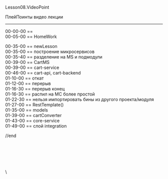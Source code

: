 ﻿
Lesson08.VideoPoint  

ПлейПоинты видео лекции  

---
00-00-00 ==   
00-05-00 == HomeWork   

00-35-00 == newLesson  
00-35-00 == построение микросервисов  
00-35-40 == разделение на MS и подмодули  
00-39-00 == CartMS  
00-39-00 == cart-service  
00-46-00 == cart-api, cart-backend  
01-10-00 == откат    
01-12-00 == перерыв    
01-16-30 == перерыв конец    
01-16-30 == распил на МС более простой    
01-22-30 == нельзя импортировать бины из другого проекта/модуля    
01-27-00 == RestTemplate()    
01-35-00 == models   
01-39-00 == cartConverter   
01-43-00 == core-service   
01-49-00 == слой integration   










//end  

















\
\
\
\
\
\
 